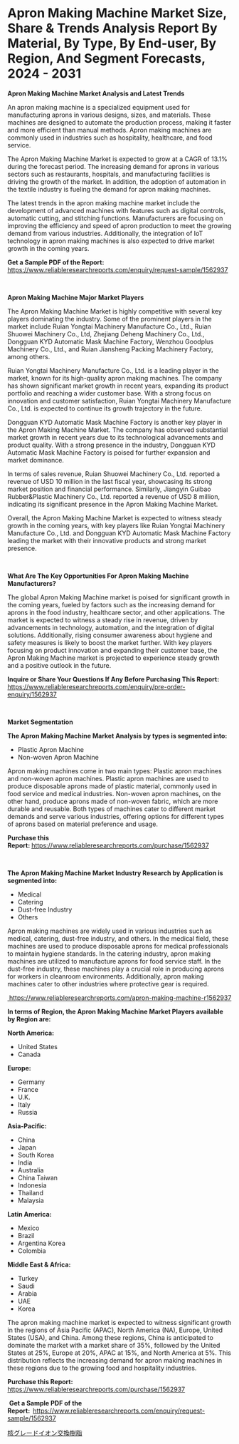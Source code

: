 <p><h1>Apron Making Machine Market Size, Share & Trends Analysis Report By Material, By Type, By End-user, By Region, And Segment Forecasts, 2024 - 2031</h1></p><p><strong>Apron Making Machine Market Analysis and Latest Trends</strong></p>
<p><p>An apron making machine is a specialized equipment used for manufacturing aprons in various designs, sizes, and materials. These machines are designed to automate the production process, making it faster and more efficient than manual methods. Apron making machines are commonly used in industries such as hospitality, healthcare, and food service.</p><p>The Apron Making Machine Market is expected to grow at a CAGR of 13.1% during the forecast period. The increasing demand for aprons in various sectors such as restaurants, hospitals, and manufacturing facilities is driving the growth of the market. In addition, the adoption of automation in the textile industry is fueling the demand for apron making machines.</p><p>The latest trends in the apron making machine market include the development of advanced machines with features such as digital controls, automatic cutting, and stitching functions. Manufacturers are focusing on improving the efficiency and speed of apron production to meet the growing demand from various industries. Additionally, the integration of IoT technology in apron making machines is also expected to drive market growth in the coming years.</p></p>
<p><strong>Get a Sample PDF of the Report:&nbsp;</strong> <a href="https://www.reliableresearchreports.com/enquiry/request-sample/1562937">https://www.reliableresearchreports.com/enquiry/request-sample/1562937</a></p>
<p>&nbsp;</p>
<p><strong>Apron Making Machine Major Market Players</strong></p>
<p><p>The Apron Making Machine Market is highly competitive with several key players dominating the industry. Some of the prominent players in the market include Ruian Yongtai Machinery Manufacture Co., Ltd., Ruian Shuowei Machinery Co., Ltd, Zhejiang Deheng Machinery Co., Ltd., Dongguan KYD Automatic Mask Machine Factory, Wenzhou Goodplus Machinery Co., Ltd., and Ruian Jiansheng Packing Machinery Factory, among others.</p><p>Ruian Yongtai Machinery Manufacture Co., Ltd. is a leading player in the market, known for its high-quality apron making machines. The company has shown significant market growth in recent years, expanding its product portfolio and reaching a wider customer base. With a strong focus on innovation and customer satisfaction, Ruian Yongtai Machinery Manufacture Co., Ltd. is expected to continue its growth trajectory in the future.</p><p>Dongguan KYD Automatic Mask Machine Factory is another key player in the Apron Making Machine Market. The company has observed substantial market growth in recent years due to its technological advancements and product quality. With a strong presence in the industry, Dongguan KYD Automatic Mask Machine Factory is poised for further expansion and market dominance.</p><p>In terms of sales revenue, Ruian Shuowei Machinery Co., Ltd. reported a revenue of USD 10 million in the last fiscal year, showcasing its strong market position and financial performance. Similarly, Jiangyin Guibao Rubber&Plastic Machinery Co., Ltd. reported a revenue of USD 8 million, indicating its significant presence in the Apron Making Machine Market.</p><p>Overall, the Apron Making Machine Market is expected to witness steady growth in the coming years, with key players like Ruian Yongtai Machinery Manufacture Co., Ltd. and Dongguan KYD Automatic Mask Machine Factory leading the market with their innovative products and strong market presence.</p></p>
<p>&nbsp;</p>
<p><strong>What Are The Key Opportunities For Apron Making Machine Manufacturers?</strong></p>
<p><p>The global Apron Making Machine market is poised for significant growth in the coming years, fueled by factors such as the increasing demand for aprons in the food industry, healthcare sector, and other applications. The market is expected to witness a steady rise in revenue, driven by advancements in technology, automation, and the integration of digital solutions. Additionally, rising consumer awareness about hygiene and safety measures is likely to boost the market further. With key players focusing on product innovation and expanding their customer base, the Apron Making Machine market is projected to experience steady growth and a positive outlook in the future.</p></p>
<p><strong>Inquire or Share Your Questions If Any Before Purchasing This Report:</strong> <a href="https://www.reliableresearchreports.com/enquiry/pre-order-enquiry/1562937">https://www.reliableresearchreports.com/enquiry/pre-order-enquiry/1562937</a></p>
<p>&nbsp;</p>
<p><strong>Market Segmentation</strong></p>
<p><strong>The Apron Making Machine Market Analysis by types is segmented into:</strong></p>
<p><ul><li>Plastic Apron Machine</li><li>Non-woven Apron Machine</li></ul></p>
<p><p>Apron making machines come in two main types: Plastic apron machines and non-woven apron machines. Plastic apron machines are used to produce disposable aprons made of plastic material, commonly used in food service and medical industries. Non-woven apron machines, on the other hand, produce aprons made of non-woven fabric, which are more durable and reusable. Both types of machines cater to different market demands and serve various industries, offering options for different types of aprons based on material preference and usage.</p></p>
<p><strong>Purchase this Report:&nbsp;</strong><a href="https://www.reliableresearchreports.com/purchase/1562937">https://www.reliableresearchreports.com/purchase/1562937</a></p>
<p>&nbsp;</p>
<p><strong>The Apron Making Machine Market Industry Research by Application is segmented into:</strong></p>
<p><ul><li>Medical</li><li>Catering</li><li>Dust-free Industry</li><li>Others</li></ul></p>
<p><p>Apron making machines are widely used in various industries such as medical, catering, dust-free industry, and others. In the medical field, these machines are used to produce disposable aprons for medical professionals to maintain hygiene standards. In the catering industry, apron making machines are utilized to manufacture aprons for food service staff. In the dust-free industry, these machines play a crucial role in producing aprons for workers in cleanroom environments. Additionally, apron making machines cater to other industries where protective gear is required.</p></p>
<p><a href="https://www.reliableresearchreports.com/apron-making-machine-r1562937">&nbsp;https://www.reliableresearchreports.com/apron-making-machine-r1562937</a></p>
<p><strong>In terms of Region, the Apron Making Machine Market Players available by Region are:</strong></p>
<p>
    <p> <strong> North America: </strong>
        <ul>
            <li>United States</li>
            <li>Canada</li>
        </ul>
        </p> 
    <p> <strong> Europe: </strong>
        <ul>
            <li>Germany</li>
            <li>France</li>
            <li>U.K.</li>
            <li>Italy</li>
            <li>Russia</li>
        </ul>
        </p> 
    <p> <strong> Asia-Pacific: </strong>
        <ul>
            <li>China</li>
            <li>Japan</li>
            <li>South Korea</li>
            <li>India</li>
            <li>Australia</li>
            <li>China Taiwan</li>
            <li>Indonesia</li>
            <li>Thailand</li>
            <li>Malaysia</li>
        </ul>
        </p> 
    <p> <strong> Latin America: </strong>
        <ul>
            <li>Mexico</li>
            <li>Brazil</li>
            <li>Argentina Korea</li>
            <li>Colombia</li>
        </ul>
        </p> 
    <p> <strong> Middle East & Africa: </strong>
        <ul>
            <li>Turkey</li>
            <li>Saudi</li>
            <li>Arabia</li>
            <li>UAE</li>
            <li>Korea</li>
        </ul>
    </p>
    </p>
<p><p>The apron making machine market is expected to witness significant growth in the regions of Asia Pacific (APAC), North America (NA), Europe, United States (USA), and China. Among these regions, China is anticipated to dominate the market with a market share of 35%, followed by the United States at 25%, Europe at 20%, APAC at 15%, and North America at 5%. This distribution reflects the increasing demand for apron making machines in these regions due to the growing food and hospitality industries.</p></p>
<p><strong>Purchase this Report: </strong><a href="https://www.reliableresearchreports.com/purchase/1562937">https://www.reliableresearchreports.com/purchase/1562937</a></p>
<p>&nbsp;<strong>Get a Sample PDF of the Report:&nbsp;&nbsp;</strong><a href="https://www.reliableresearchreports.com/enquiry/request-sample/1562937">https://www.reliableresearchreports.com/enquiry/request-sample/1562937</a></p>
<p><strong></strong></p>
<p><p><a href="https://github.com/LenoraKris2023/Market-Research-Report-List-1/blob/main/8747975153289.md">核グレードイオン交換樹脂</a></p></p>